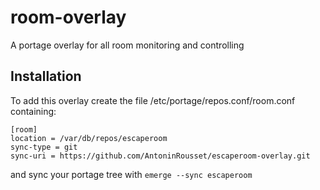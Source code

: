 # room-overlay
A portage overlay for all room monitoring and controlling

## Installation
To add this overlay create the file /etc/portage/repos.conf/room.conf containing:
```
[room]
location = /var/db/repos/escaperoom
sync-type = git
sync-uri = https://github.com/AntoninRousset/escaperoom-overlay.git
```
and sync your portage tree with `emerge --sync escaperoom`
